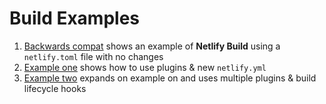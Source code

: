 # Build Examples

1. [Backwards compat](./backwards-compat) shows an example of **Netlify Build** using a `netlify.toml` file with no changes
2. [Example one](./example-one) shows how to use plugins & new `netlify.yml`
3. [Example two](./example-two) expands on example on and uses multiple plugins & build lifecycle hooks
